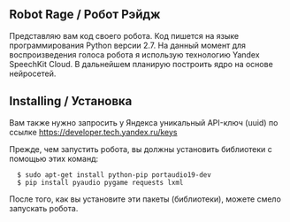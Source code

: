 ## Robot Rage / Робот Рэйдж

Представляю вам код своего робота. Код пишется на языке программирования Python версии 2.7.
На данный момент для воспроизведения голоса робота я использую технологию Yandex SpeechKit Cloud.
В дальнейшем планирую построить ядро на основе нейросетей.

## Installing / Установка

Вам также нужно запросить у Яндекса уникальный API-ключ (uuid) по ссылке https://developer.tech.yandex.ru/keys

Прежде, чем запустить робота, вы должны установить библиотеки с помощью этих команд:

      $ sudo apt-get install python-pip portaudio19-dev
      $ pip install pyaudio pygame requests lxml

После того, как вы установите эти пакеты (библиотеки), можете смело запускать робота.

